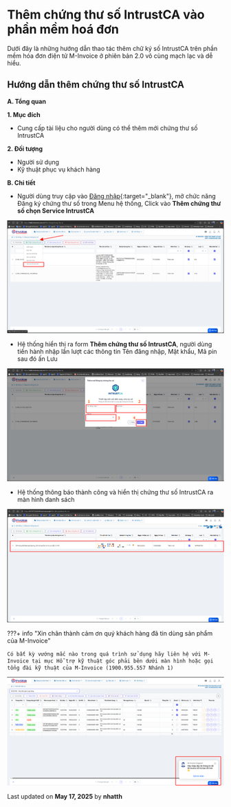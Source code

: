 # **Thêm chứng thư số IntrustCA vào phần mềm hoá đơn**

Dưới đây là những hướng dẫn thao tác thêm chữ ký số IntrustCA trên phần mềm hóa đơn điện tử M-Invoice ở phiên bản 2.0 vô cùng mạch lạc và dễ hiểu.

## **Hướng dẫn thêm chứng thư số IntrustCA**

**A. Tổng quan**

**1. Mục đích**

- Cung cấp tài liệu cho người dùng có thể thêm mới chứng thư số IntrustCA

**2. Đối tượng**

- Người sử dụng
- Kỹ thuật phục vụ khách hàng

**B. Chi tiết**

- Người dùng truy cập vào [Đăng nhập](https://hddt.minvoice.com.vn/#/){:target="\_blank"}, mở chức năng Đăng ký chứng thư số trong Menu hệ thống, Click vào **Thêm chứng thư số chọn Service IntrustCA**

![Hình 1](../../assets/images/chuKySo/chukyso-intrustca-1.png)

- Hệ thống hiển thị ra form **Thêm chứng thư số IntrustCA**, người dùng tiến hành nhập lần lượt các thông tin Tên đăng nhập, Mật khẩu, Mã pin sau đó ấn Lưu

![Hình 2](../../assets/images/chuKySo/chukyso-intrustca-2.png)

- Hệ thống thông báo thành công và hiển thị chứng thư số IntrustCA ra màn hình danh sách

![Hình 3](../../assets/images/chuKySo/chukyso-intrustca-3.png)

???+ info "Xin chân thành cảm ơn quý khách hàng đã tin dùng sản phẩm của M-Invoice"

    Có bất kỳ vướng mắc nào trong quá trình sử dụng hãy liên hệ với M-Invoice tại mục Hỗ trợ kỹ thuật góc phải bên dưới màn hình hoặc gọi tổng đài kỹ thuật của M-Invoice (1900.955.557 Nhánh 1)

![Hình 8](../../assets/images/invoice2/hotro.png)




<div class="last-updated">Last updated on <strong>May 17, 2025</strong> by <strong>nhatth</strong></div>
